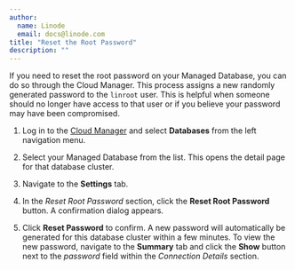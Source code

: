 ```yaml
---
author:
  name: Linode
  email: docs@linode.com
title: "Reset the Root Password"
description: ""
---
```


If you need to reset the root password on your Managed Database, you can do so through the Cloud Manager. This process assigns a new randomly generated password to the `linroot` user. This is helpful when someone should no longer have access to that user or if you believe your password may have been compromised.

1. Log in to the [Cloud Manager](https://cloud.linode.com/) and select **Databases** from the left navigation menu.

1. Select your Managed Database from the list. This opens the detail page for that database cluster.

1. Navigate to the **Settings** tab.

1. In the *Reset Root Password* section, click the **Reset Root Password** button. A confirmation dialog appears.

1. Click **Reset Password** to confirm. A new password will automatically be generated for this database cluster within a few minutes. To view the new password, navigate to the **Summary** tab and click the **Show** button next to the *password* field within the *Connection Details* section.